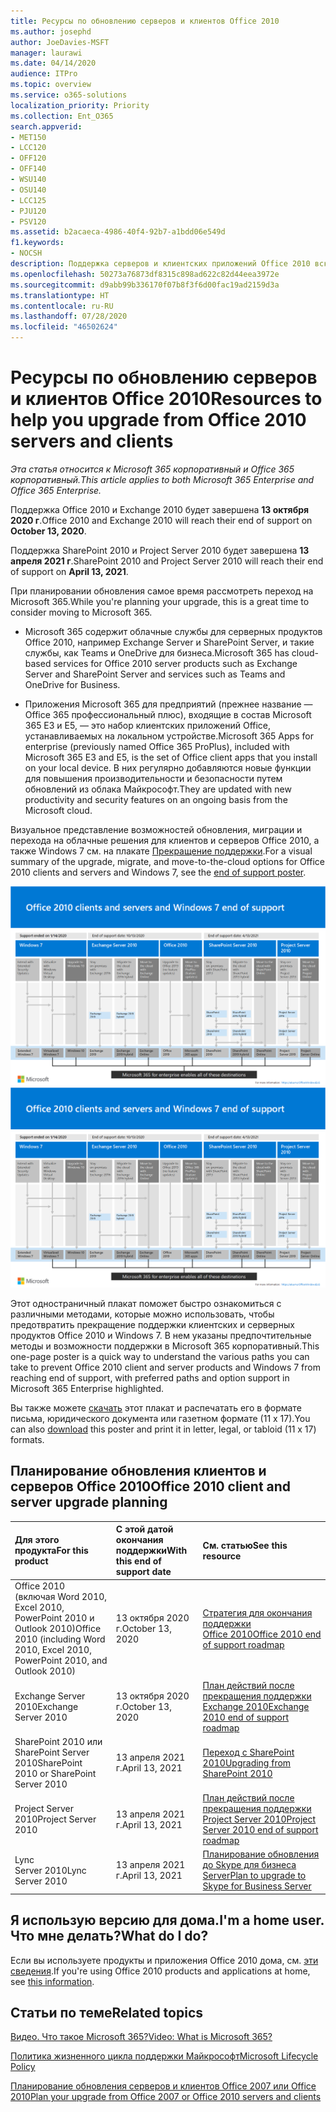 ```yaml
---
title: Ресурсы по обновлению серверов и клиентов Office 2010
ms.author: josephd
author: JoeDavies-MSFT
manager: laurawi
ms.date: 04/14/2020
audience: ITPro
ms.topic: overview
ms.service: o365-solutions
localization_priority: Priority
ms.collection: Ent_O365
search.appverid:
- MET150
- LCC120
- OFF120
- OFF140
- WSU140
- OSU140
- LCC125
- PJU120
- PSV120
ms.assetid: b2acaeca-4986-40f4-92b7-a1bdd06e549d
f1.keywords:
- NOCSH
description: Поддержка серверов и клиентских приложений Office 2010 вскоре закончится, и соглашения о поддержке клиентов станут недоступны. Чтобы узнать, как спланировать обновление, прочитайте эту статью.
ms.openlocfilehash: 50273a76873df8315c898ad622c82d44eea3972e
ms.sourcegitcommit: d9abb99b336170f07b8f3f6d00fac19ad2159d3a
ms.translationtype: HT
ms.contentlocale: ru-RU
ms.lasthandoff: 07/28/2020
ms.locfileid: "46502624"
---
```

# <a name="resources-to-help-you-upgrade-from-office-2010-servers-and-clients"></a><span data-ttu-id="a2c25-104">Ресурсы по обновлению серверов и клиентов Office 2010</span><span class="sxs-lookup"><span data-stu-id="a2c25-104">Resources to help you upgrade from Office 2010 servers and clients</span></span>

<span data-ttu-id="a2c25-105">*Эта статья относится к Microsoft 365 корпоративный и Office 365 корпоративный.*</span><span class="sxs-lookup"><span data-stu-id="a2c25-105">*This article applies to both Microsoft 365 Enterprise and Office 365 Enterprise.*</span></span>

<span data-ttu-id="a2c25-106">Поддержка Office 2010 и Exchange 2010 будет завершена **13 октября 2020 г**.</span><span class="sxs-lookup"><span data-stu-id="a2c25-106">Office 2010 and Exchange 2010 will reach their end of support on **October 13, 2020**.</span></span> 

<span data-ttu-id="a2c25-107">Поддержка SharePoint 2010 и Project Server 2010 будет завершена **13 апреля 2021 г**.</span><span class="sxs-lookup"><span data-stu-id="a2c25-107">SharePoint 2010 and Project Server 2010 will reach their end of support on **April 13, 2021**.</span></span>

<span data-ttu-id="a2c25-108">При планировании обновления самое время рассмотреть переход на Microsoft 365.</span><span class="sxs-lookup"><span data-stu-id="a2c25-108">While you're planning your upgrade, this is a great time to consider moving to Microsoft 365.</span></span> 

- <span data-ttu-id="a2c25-109">Microsoft 365 содержит облачные службы для серверных продуктов Office 2010, например Exchange Server и SharePoint Server, и такие службы, как Teams и OneDrive для бизнеса.</span><span class="sxs-lookup"><span data-stu-id="a2c25-109">Microsoft 365 has cloud-based services for Office 2010 server products such as Exchange Server and SharePoint Server and services such as Teams and OneDrive for Business.</span></span> 

- <span data-ttu-id="a2c25-110">Приложения Microsoft 365 для предприятий (прежнее название — Office 365 профессиональный плюс), входящие в состав Microsoft 365 E3 и E5, — это набор клиентских приложений Office, устанавливаемых на локальном устройстве.</span><span class="sxs-lookup"><span data-stu-id="a2c25-110">Microsoft 365 Apps for enterprise (previously named Office 365 ProPlus), included with Microsoft 365 E3 and E5, is the set of Office client apps that you install on your local device.</span></span> <span data-ttu-id="a2c25-111">В них регулярно добавляются новые функции для повышения производительности и безопасности путем обновлений из облака Майкрософт.</span><span class="sxs-lookup"><span data-stu-id="a2c25-111">They are updated with new productivity and security features on an ongoing basis from the Microsoft cloud.</span></span>

<span data-ttu-id="a2c25-112">Визуальное представление возможностей обновления, миграции и перехода на облачные решения для клиентов и серверов Office 2010, а также Windows 7 см. на плакате [Прекращение поддержки](./downloads/Office2010Windows7EndOfSupport.pdf).</span><span class="sxs-lookup"><span data-stu-id="a2c25-112">For a visual summary of the upgrade, migrate, and move-to-the-cloud options for Office 2010 clients and servers and Windows 7, see the [end of support poster](./downloads/Office2010Windows7EndOfSupport.pdf).</span></span>

<span data-ttu-id="a2c25-113">[![Изображение плаката "Прекращение поддержки клиентов и серверов Office 2010 и Windows 7"](./media/upgrade-from-office-2010-servers-and-products/office2010-windows7-end-of-support.png)](./downloads/Office2010Windows7EndOfSupport.pdf)</span><span class="sxs-lookup"><span data-stu-id="a2c25-113">[![Image for the end of support for Office 2010 clients and servers and Windows 7 poster](./media/upgrade-from-office-2010-servers-and-products/office2010-windows7-end-of-support.png)](./downloads/Office2010Windows7EndOfSupport.pdf)</span></span>

<span data-ttu-id="a2c25-114">Этот одностраничный плакат поможет быстро ознакомиться с различными методами, которые можно использовать, чтобы предотвратить прекращение поддержки клиентских и серверных продуктов Office 2010 и Windows 7. В нем указаны предпочтительные методы и возможности поддержки в Microsoft 365 корпоративный.</span><span class="sxs-lookup"><span data-stu-id="a2c25-114">This one-page poster is a quick way to understand the various paths you can take to prevent Office 2010 client and server products and Windows 7 from reaching end of support, with preferred paths and option support in Microsoft 365 Enterprise highlighted.</span></span>

<span data-ttu-id="a2c25-115">Вы также можете [скачать](https://github.com/MicrosoftDocs/microsoft-365-docs/raw/public/microsoft-365/media/migration-microsoft-365-enterprise-workload/Office2010Windows7EndOfSupport.pdf) этот плакат и распечатать его в формате письма, юридического документа или газетном формате (11 х 17).</span><span class="sxs-lookup"><span data-stu-id="a2c25-115">You can also [download](https://github.com/MicrosoftDocs/microsoft-365-docs/raw/public/microsoft-365/media/migration-microsoft-365-enterprise-workload/Office2010Windows7EndOfSupport.pdf) this poster and print it in letter, legal, or tabloid (11 x 17) formats.</span></span>
      
## <a name="office-2010-client-and-server-upgrade-planning"></a><span data-ttu-id="a2c25-116">Планирование обновления клиентов и серверов Office 2010</span><span class="sxs-lookup"><span data-stu-id="a2c25-116">Office 2010 client and server upgrade planning</span></span>
  
|<span data-ttu-id="a2c25-117">**Для этого продукта**</span><span class="sxs-lookup"><span data-stu-id="a2c25-117">**For this product**</span></span>|<span data-ttu-id="a2c25-118">**С этой датой окончания поддержки**</span><span class="sxs-lookup"><span data-stu-id="a2c25-118">**With this end of support date**</span></span>|<span data-ttu-id="a2c25-119">**См. статью**</span><span class="sxs-lookup"><span data-stu-id="a2c25-119">**See this resource**</span></span>|
|:-----|:-----|:-----|
|<span data-ttu-id="a2c25-120">Office 2010 (включая Word 2010, Excel 2010, PowerPoint 2010 и Outlook 2010)</span><span class="sxs-lookup"><span data-stu-id="a2c25-120">Office 2010 (including Word 2010, Excel 2010, PowerPoint 2010, and Outlook 2010)</span></span>  <br/> | <span data-ttu-id="a2c25-121">13 октября 2020 г.</span><span class="sxs-lookup"><span data-stu-id="a2c25-121">October 13, 2020</span></span> |[<span data-ttu-id="a2c25-122">Стратегия для окончания поддержки Office 2010</span><span class="sxs-lookup"><span data-stu-id="a2c25-122">Office 2010 end of support roadmap</span></span>](https://docs.microsoft.com/DeployOffice/office-2010-end-support-roadmap) <br/> |
|<span data-ttu-id="a2c25-123">Exchange Server 2010</span><span class="sxs-lookup"><span data-stu-id="a2c25-123">Exchange Server 2010</span></span>  <br/> | <span data-ttu-id="a2c25-124">13 октября 2020 г.</span><span class="sxs-lookup"><span data-stu-id="a2c25-124">October 13, 2020</span></span>  |[<span data-ttu-id="a2c25-125">План действий после прекращения поддержки Exchange 2010</span><span class="sxs-lookup"><span data-stu-id="a2c25-125">Exchange 2010 end of support roadmap</span></span>](exchange-2010-end-of-support.md) <br/> |
|<span data-ttu-id="a2c25-126">SharePoint 2010 или SharePoint Server 2010</span><span class="sxs-lookup"><span data-stu-id="a2c25-126">SharePoint 2010 or SharePoint Server 2010</span></span>  <br/> | <span data-ttu-id="a2c25-127">13 апреля 2021 г.</span><span class="sxs-lookup"><span data-stu-id="a2c25-127">April 13, 2021</span></span> |[<span data-ttu-id="a2c25-128">Переход с SharePoint 2010</span><span class="sxs-lookup"><span data-stu-id="a2c25-128">Upgrading from SharePoint 2010</span></span>](upgrade-from-sharepoint-2010.md) <br/> |
|<span data-ttu-id="a2c25-129">Project Server 2010</span><span class="sxs-lookup"><span data-stu-id="a2c25-129">Project Server 2010</span></span> <br/> | <span data-ttu-id="a2c25-130">13 апреля 2021 г.</span><span class="sxs-lookup"><span data-stu-id="a2c25-130">April 13, 2021</span></span> | [<span data-ttu-id="a2c25-131">План действий после прекращения поддержки Project Server 2010</span><span class="sxs-lookup"><span data-stu-id="a2c25-131">Project Server 2010 end of support roadmap</span></span>](project-server-2010-end-of-support.md) <br/> |
|<span data-ttu-id="a2c25-132">Lync Server 2010</span><span class="sxs-lookup"><span data-stu-id="a2c25-132">Lync Server 2010</span></span> <br/> | <span data-ttu-id="a2c25-133">13 апреля 2021 г.</span><span class="sxs-lookup"><span data-stu-id="a2c25-133">April 13, 2021</span></span> | [<span data-ttu-id="a2c25-134">Планирование обновления до Skype для бизнеса Server</span><span class="sxs-lookup"><span data-stu-id="a2c25-134">Plan to upgrade to Skype for Business Server</span></span>](https://docs.microsoft.com/skypeforbusiness/plan-your-deployment/upgrade) <br/> |
    
## <a name="im-a-home-user-what-do-i-do"></a><span data-ttu-id="a2c25-135">Я использую версию для дома.</span><span class="sxs-lookup"><span data-stu-id="a2c25-135">I'm a home user.</span></span> <span data-ttu-id="a2c25-136">Что мне делать?</span><span class="sxs-lookup"><span data-stu-id="a2c25-136">What do I do?</span></span>

<span data-ttu-id="a2c25-137">Если вы используете продукты и приложения Office 2010 дома, см. [эти сведения](plan-upgrade-previous-versions-office.md#im-a-home-user-what-do-i-do).</span><span class="sxs-lookup"><span data-stu-id="a2c25-137">If you're using Office 2010 products and applications at home, see [this information](plan-upgrade-previous-versions-office.md#im-a-home-user-what-do-i-do).</span></span>

## <a name="related-topics"></a><span data-ttu-id="a2c25-138">Статьи по теме</span><span class="sxs-lookup"><span data-stu-id="a2c25-138">Related topics</span></span>

[<span data-ttu-id="a2c25-139">Видео. Что такое Microsoft 365?</span><span class="sxs-lookup"><span data-stu-id="a2c25-139">Video: What is Microsoft 365?</span></span>](https://support.office.com/article/847caf12-2589-452c-8aca-1c009797678b.aspx)
  
[<span data-ttu-id="a2c25-140">Политика жизненного цикла поддержки Майкрософт</span><span class="sxs-lookup"><span data-stu-id="a2c25-140">Microsoft Lifecycle Policy</span></span>](https://go.microsoft.com/fwlink/?linkid=865200)

[<span data-ttu-id="a2c25-141">Планирование обновления серверов и клиентов Office 2007 или Office 2010</span><span class="sxs-lookup"><span data-stu-id="a2c25-141">Plan your upgrade from Office 2007 or Office 2010 servers and clients</span></span>](plan-upgrade-previous-versions-office.md)

